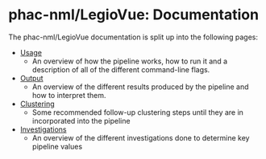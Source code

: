 # phac-nml/LegioVue: Documentation

The phac-nml/LegioVue documentation is split up into the following pages:

- [Usage](./usage.md)
  - An overview of how the pipeline works, how to run it and a description of all of the different command-line flags.
- [Output](./output.md)
  - An overview of the different results produced by the pipeline and how to interpret them.
- [Clustering](./clustering.md)
  - Some recommended follow-up clustering steps until they are in incorporated into the pipeline
- [Investigations](./investigations.md)
  - An overview of the different investigations done to determine key pipeline values
